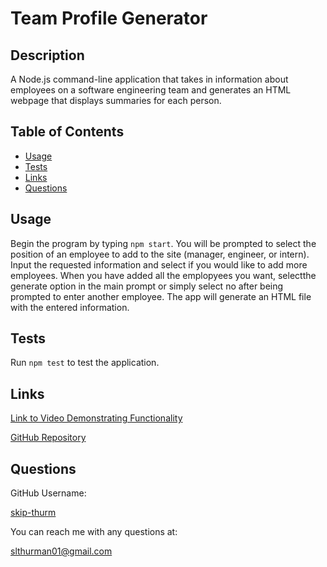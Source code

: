 
  # Team Profile Generator

  ## Description
  A Node.js command-line application that takes in information about employees on a software engineering team and generates an HTML webpage that displays summaries for each person.
  
  ## Table of Contents
  - [Usage](#usage)
  - [Tests](#tests)
  - [Links](#links)
  - [Questions](#questions)
  
  ## Usage
  Begin the program by typing ```npm start```.  You will be prompted to select the position of an employee to add to the site (manager, engineer, or intern).  Input the requested information and select if you would like to add more employees.  When you have added all the emplopyees you want, selectthe generate option in the main prompt or simply select no after being prompted to enter another employee.  The app will generate an HTML file with the entered information.
  
  ## Tests
  Run ```npm test``` to test the application.
  
  ## Links

  [Link to Video Demonstrating Functionality](https://youtu.be/GF9grzfoCo8)
  
  [GitHub Repository](https://github.com/lizbeth-thurm/team-profile-generator)

  ## Questions
  GitHub Username:

  [skip-thurm](https://github.com/lizbeth-thurm)

  You can reach me with any questions at:
  
  slthurman01@gmail.com

